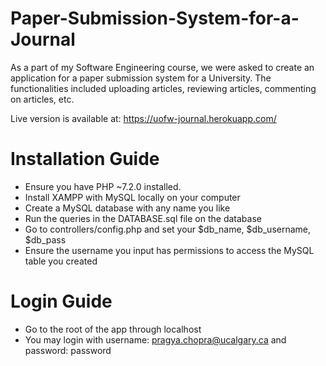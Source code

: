 # Paper-Submission-System-for-a-Journal
As a part of my Software Engineering course, we were asked to create an application for a paper submission system for a University. The functionalities included uploading articles, reviewing articles, commenting on articles, etc.

Live version is available at: https://uofw-journal.herokuapp.com/

# Installation Guide
* Ensure you have PHP ~7.2.0 installed.
* Install XAMPP with MySQL locally on your computer
* Create a MySQL database with any name you like
* Run the queries in the DATABASE.sql file on the database
* Go to controllers/config.php and set your $db_name, $db_username, $db_pass
* Ensure the username you input has permissions to access the MySQL table you created

# Login Guide
* Go to the root of the app through localhost
* You may login with username: pragya.chopra@ucalgary.ca and password: password
